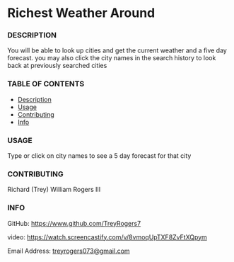 # Richest Weather Around
    
### DESCRIPTION

You will be able to look up cities and get the current weather and a five day forecast. you may also click the city names in the search history to look back at previously searched cities

### TABLE OF CONTENTS

- [Description](#description)
- [Usage](#usage)
- [Contributing](#contributing)
- [Info](#info)

### USAGE

Type or click on city names to see a 5 day forecast for that city
    
### CONTRIBUTING

Richard (Trey) William Rogers III

    
### INFO
GitHub: https://www.github.com/TreyRogers7

video: https://watch.screencastify.com/v/8vmoqUpTXF8ZvFtXQpym
    
Email Address: treyrogers073@gmail.com